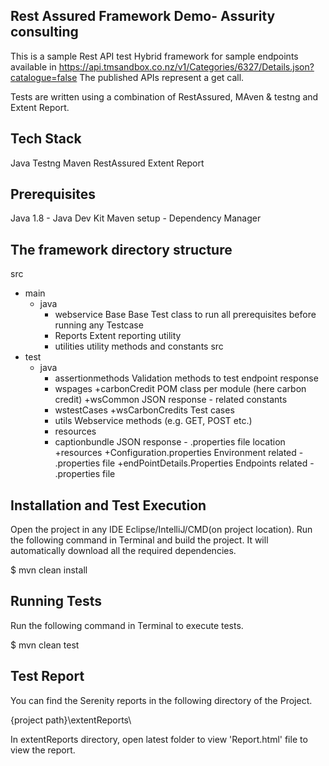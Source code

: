 
## Rest Assured Framework Demo- Assurity consulting

This is a sample Rest API test Hybrid framework for sample endpoints available in https://api.tmsandbox.co.nz/v1/Categories/6327/Details.json?catalogue=false The published APIs represent a get call.

Tests are written using a combination of RestAssured, MAven & testng and Extent Report.
## Tech Stack

Java
Testng
Maven
RestAssured
Extent Report


## Prerequisites
Java 1.8 - Java Dev Kit 
Maven setup - Dependency Manager


## The framework directory structure

src
  + main
    + java                          
      + webservice Base             Base Test class to run all prerequisites before running any Testcase
      + Reports                     Extent reporting utility
      + utilities                   utility methods and constants
src
  + test
    + java                          
      + assertionmethods            Validation methods to test endpoint response
      + wspages
	    +carbonCredit               POM class per module (here carbon credit)
        +wsCommon					JSON response - related constants 
	  + wstestCases
		+wsCarbonCredits            Test cases
      + utils                       Webservice methods (e.g. GET, POST etc.)
      + resources
      + captionbundle				JSON response - .properties file location
+resources
      +Configuration.properties     Environment related - .properties file
	  +endPointDetails.Properties   Endpoints related - .properties file
	  
## Installation and Test Execution

Open the project in any IDE Eclipse/IntelliJ/CMD(on project location). Run the following command in Terminal and build the project. It will automatically download all the required dependencies.

$ mvn clean install




## Running Tests

Run the following command in Terminal to execute tests.

$ mvn clean test


## Test Report

You can find the Serenity reports in the following directory of the Project.

{project path}\extentReports\

In extentReports directory, open latest folder to view 'Report.html' file to view the report.